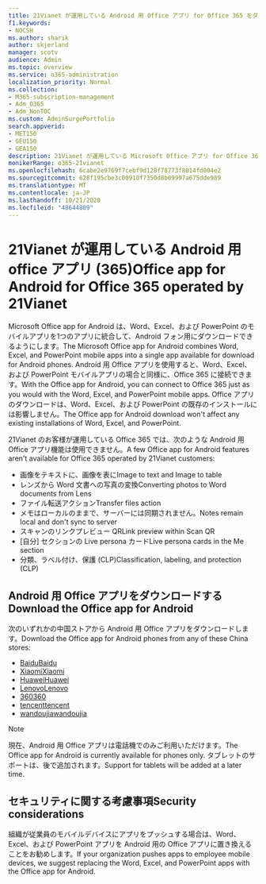```yaml
---
title: 21Vianet が運用している Android 用 Office アプリ for Office 365 をダウンロードする
f1.keywords:
- NOCSH
ms.author: sharik
author: skjerland
manager: scotv
audience: Admin
ms.topic: overview
ms.service: o365-administration
localization_priority: Normal
ms.collection:
- M365-subscription-management
- Adm_O365
- Adm_NonTOC
ms.custom: AdminSurgePortfolio
search.appverid:
- MET150
- GEU150
- GEA150
description: 21Vianet が運用している Microsoft Office アプリ for Office 365 について、および中国のお客様向けにダウンロードする方法について説明します。
monikerRange: o365-21vianet
ms.openlocfilehash: 6cabe2e9769f7cebf9d128f78773f8014fd004e2
ms.sourcegitcommit: 628f195cbe3c00910f7350d8b09997a675dde989
ms.translationtype: MT
ms.contentlocale: ja-JP
ms.lasthandoff: 10/21/2020
ms.locfileid: "48644809"
---
```

# <a name="office-app-for-android-for-office-365-operated-by-21vianet"></a><span data-ttu-id="65265-103">21Vianet が運用している Android 用 office アプリ (365)</span><span class="sxs-lookup"><span data-stu-id="65265-103">Office app for Android for Office 365 operated by 21Vianet</span></span>

<span data-ttu-id="65265-104">Microsoft Office app for Android は、Word、Excel、および PowerPoint のモバイルアプリを1つのアプリに統合して、Android フォン用にダウンロードできるようにします。</span><span class="sxs-lookup"><span data-stu-id="65265-104">The Microsoft Office app for Android combines Word, Excel, and PowerPoint mobile apps into a single app available for download for Android phones.</span></span> <span data-ttu-id="65265-105">Android 用 Office アプリを使用すると、Word、Excel、および PowerPoint モバイルアプリの場合と同様に、Office 365 に接続できます。</span><span class="sxs-lookup"><span data-stu-id="65265-105">With the Office app for Android, you can connect to Office 365 just as you would with the Word, Excel, and PowerPoint mobile apps.</span></span> <span data-ttu-id="65265-106">Office アプリのダウンロードは、Word、Excel、および PowerPoint の既存のインストールには影響しません。</span><span class="sxs-lookup"><span data-stu-id="65265-106">The Office app for Android download won't affect any existing installations of Word, Excel, and PowerPoint.</span></span>

<span data-ttu-id="65265-107">21Vianet のお客様が運用している Office 365 では、次のような Android 用 Office アプリ機能は使用できません。</span><span class="sxs-lookup"><span data-stu-id="65265-107">A few Office app for Android features aren't available for Office 365 operated by 21Vianet customers:</span></span>

- <span data-ttu-id="65265-108">画像をテキストに、画像を表に</span><span class="sxs-lookup"><span data-stu-id="65265-108">Image to text and Image to table</span></span> 
- <span data-ttu-id="65265-109">レンズから Word 文書への写真の変換</span><span class="sxs-lookup"><span data-stu-id="65265-109">Converting photos to Word documents from Lens</span></span> 
- <span data-ttu-id="65265-110">ファイル転送アクション</span><span class="sxs-lookup"><span data-stu-id="65265-110">Transfer files action</span></span> 
- <span data-ttu-id="65265-111">メモはローカルのままで、サーバーには同期されません。</span><span class="sxs-lookup"><span data-stu-id="65265-111">Notes remain local and don't sync to server</span></span>
- <span data-ttu-id="65265-112">スキャンのリンクプレビュー QR</span><span class="sxs-lookup"><span data-stu-id="65265-112">Link preview within Scan QR</span></span>
- <span data-ttu-id="65265-113">[自分] セクションの Live persona カード</span><span class="sxs-lookup"><span data-stu-id="65265-113">Live persona cards in the Me section</span></span>
- <span data-ttu-id="65265-114">分類、ラベル付け、保護 (CLP)</span><span class="sxs-lookup"><span data-stu-id="65265-114">Classification, labeling, and protection (CLP)</span></span>


## <a name="download-the-office-app-for-android"></a><span data-ttu-id="65265-115">Android 用 Office アプリをダウンロードする</span><span class="sxs-lookup"><span data-stu-id="65265-115">Download the Office app for Android</span></span>

<span data-ttu-id="65265-116">次のいずれかの中国ストアから Android 用 Office アプリをダウンロードします。</span><span class="sxs-lookup"><span data-stu-id="65265-116">Download the Office app for Android phones from any of these China stores:</span></span>
- [<span data-ttu-id="65265-117">Baidu</span><span class="sxs-lookup"><span data-stu-id="65265-117">Baidu</span></span>](https://shouji.baidu.com/software/26842919.html)
- [<span data-ttu-id="65265-118">Xiaomi</span><span class="sxs-lookup"><span data-stu-id="65265-118">Xiaomi</span></span>](http://app.mi.com/details?id=com.microsoft.office.officehub&ref=search)
- [<span data-ttu-id="65265-119">Huawei</span><span class="sxs-lookup"><span data-stu-id="65265-119">Huawei</span></span>](https://appstore.huawei.com/app/C10888510)
- [<span data-ttu-id="65265-120">Lenovo</span><span class="sxs-lookup"><span data-stu-id="65265-120">Lenovo</span></span>](https://www.lenovomm.com/appdetail/com.microsoft.office.officehub/43003745)
- [<span data-ttu-id="65265-121">360</span><span class="sxs-lookup"><span data-stu-id="65265-121">360</span></span>](http://zhushou.360.cn/detail/index/soft_id/708682?recrefer=SE_D_office%20mobile)
- [<span data-ttu-id="65265-122">tencent</span><span class="sxs-lookup"><span data-stu-id="65265-122">tencent</span></span>](https://sj.qq.com/myapp/detail.htm?apkName=com.microsoft.office.officehub)
- [<span data-ttu-id="65265-123">wandoujia</span><span class="sxs-lookup"><span data-stu-id="65265-123">wandoujia</span></span>](https://www.wandoujia.com/apps/1502895)

> [!NOTE]
> <span data-ttu-id="65265-124">現在、Android 用 Office アプリは電話機でのみご利用いただけます。</span><span class="sxs-lookup"><span data-stu-id="65265-124">The Office app for Android is currently available for phones only.</span></span> <span data-ttu-id="65265-125">タブレットのサポートは、後で追加されます。</span><span class="sxs-lookup"><span data-stu-id="65265-125">Support for tablets will be added at a later time.</span></span> 


## <a name="security-considerations"></a><span data-ttu-id="65265-126">セキュリティに関する考慮事項</span><span class="sxs-lookup"><span data-stu-id="65265-126">Security considerations</span></span>

<span data-ttu-id="65265-127">組織が従業員のモバイルデバイスにアプリをプッシュする場合は、Word、Excel、および PowerPoint アプリを Android 用の Office アプリに置き換えることをお勧めします。</span><span class="sxs-lookup"><span data-stu-id="65265-127">If your organization pushes apps to employee mobile devices, we suggest replacing the Word, Excel, and PowerPoint apps with the Office app for Android.</span></span>  


